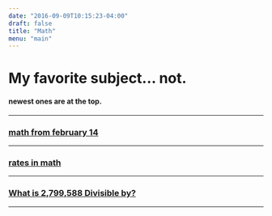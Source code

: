 ```yaml
---
date: "2016-09-09T10:15:23-04:00"
draft: false
title: "Math"
menu: "main"
---
```


# My favorite subject... not.
#### newest ones are at the top.
---
### [math from february 14](/math/math2-14)
---

### [rates in math](/math/mathrate)
---

### [What is 2,799,588 Divisible by?](/math/divisible/) 

---

